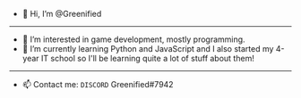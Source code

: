 - 👋 Hi, I’m @Greenified
----------------------------------------------------------------------------------------------------------------------------------------------
- 👀 I’m interested in game development, mostly programming.
- 🌱 I’m currently learning Python and JavaScript and I also started my 4-year IT school so I'll be learning quite a lot of stuff about them!
----------------------------------------------------------------------------------------------------------------------------------------------
- 📫 Contact me:
`DISCORD` Greenified#7942
